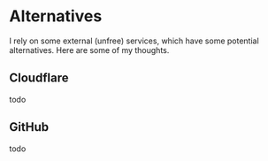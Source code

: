 # Alternatives

I rely on some external (unfree) services, which have some potential alternatives. Here are some of my thoughts.

## Cloudflare

todo

## GitHub

todo
